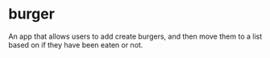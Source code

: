 # burger
An app that allows users to add create burgers, and then move them to a list based on if they have been eaten or not.
